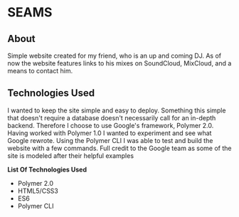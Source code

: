 # SEAMS

## About
Simple website created for my friend, who is an up and coming DJ. As of now the website features links to his mixes on SoundCloud, MixCloud, and a means to contact him.

## Technologies Used
I wanted to keep the site simple and easy to deploy. Something this simple that doesn't require a database doesn't necessarily call for an in-depth backend. Therefore I choose to use Google's framework, Polymer 2.0. Having worked with Polymer 1.0 I wanted to experiment and see what Google rewrote. Using the Polymer CLI I was able to test and build the website with a few commands. Full credit to the Google team as some of the site is modeled after their helpful examples

**List Of Technologies Used**
+ Polymer 2.0
+ HTML5/CSS3
+ ES6
+ Polymer CLI
